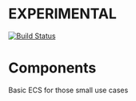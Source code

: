 # EXPERIMENTAL
[![Build Status](https://dev.azure.com/beffyman/Beffyman.Github/_apis/build/status/Beffyman.Components?branchName=master)](https://dev.azure.com/beffyman/Beffyman.Github/_build/latest?definitionId=9&branchName=master)
# Components
Basic ECS for those small use cases
